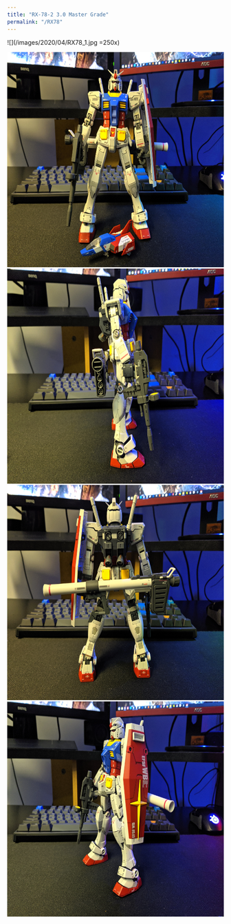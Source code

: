 ```yaml
---
title: "RX-78-2 3.0 Master Grade"
permalink: "/RX78"
---
```


![](/images/2020/04/RX78_1.jpg =250x)



<a href="https://coldhands.xyz/gunpla/RX78_1.jpg">
  <img src="/gunpla/RX78_1.jpg" width="650" height="500"

<a href="https://coldhands.xyz/gunpla/RX78_2.jpg">
  <img src="/gunpla/RX78_2.jpg" width="650" height="500"

<a href="https://coldhands.xyz/gunpla/RX78_3.jpg">
  <img src="/gunpla/RX78_3.jpg" width="650" height="500"

<a href="https://coldhands.xyz/gunpla/RX78_4.jpg">
  <img src="/gunpla/RX78_4.jpg" width="650" height="500" </a>
